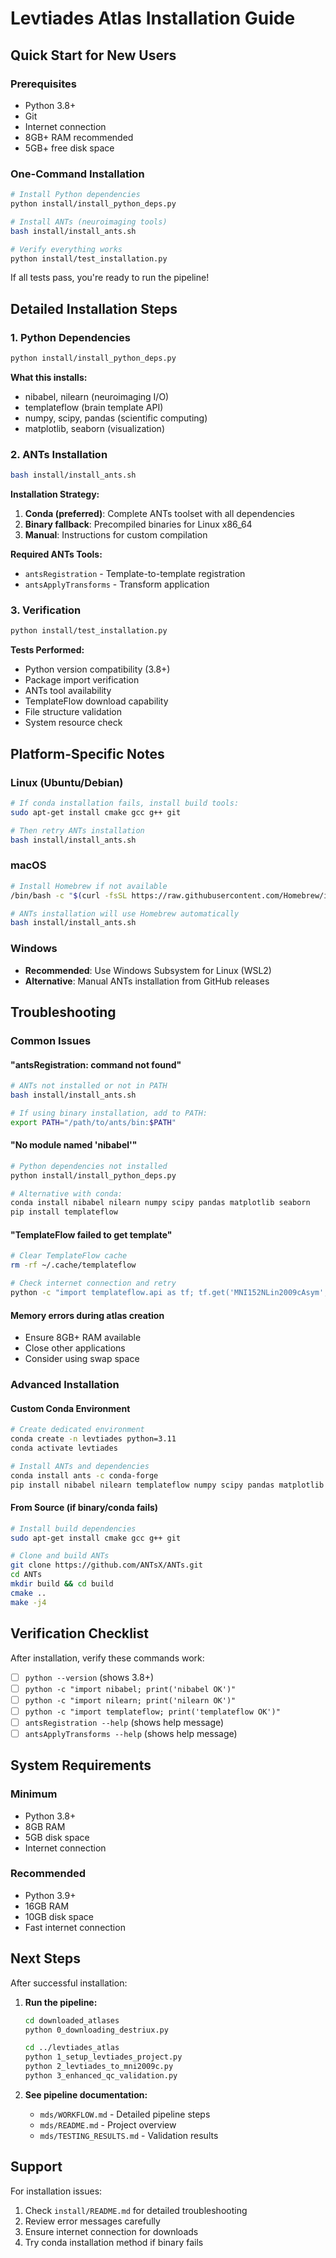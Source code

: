 # Levtiades Atlas Installation Guide

## Quick Start for New Users

### Prerequisites
- Python 3.8+
- Git
- Internet connection
- 8GB+ RAM recommended
- 5GB+ free disk space

### One-Command Installation
```bash
# Install Python dependencies
python install/install_python_deps.py

# Install ANTs (neuroimaging tools)
bash install/install_ants.sh

# Verify everything works
python install/test_installation.py
```

If all tests pass, you're ready to run the pipeline!

## Detailed Installation Steps

### 1. Python Dependencies
```bash
python install/install_python_deps.py
```

**What this installs:**
- nibabel, nilearn (neuroimaging I/O)
- templateflow (brain template API)
- numpy, scipy, pandas (scientific computing)
- matplotlib, seaborn (visualization)

### 2. ANTs Installation
```bash
bash install/install_ants.sh
```

**Installation Strategy:**
1. **Conda (preferred)**: Complete ANTs toolset with all dependencies
2. **Binary fallback**: Precompiled binaries for Linux x86_64
3. **Manual**: Instructions for custom compilation

**Required ANTs Tools:**
- `antsRegistration` - Template-to-template registration
- `antsApplyTransforms` - Transform application

### 3. Verification
```bash
python install/test_installation.py
```

**Tests Performed:**
- Python version compatibility (3.8+)
- Package import verification
- ANTs tool availability
- TemplateFlow download capability
- File structure validation
- System resource check

## Platform-Specific Notes

### Linux (Ubuntu/Debian)
```bash
# If conda installation fails, install build tools:
sudo apt-get install cmake gcc g++ git

# Then retry ANTs installation
bash install/install_ants.sh
```

### macOS
```bash
# Install Homebrew if not available
/bin/bash -c "$(curl -fsSL https://raw.githubusercontent.com/Homebrew/install/HEAD/install.sh)"

# ANTs installation will use Homebrew automatically
bash install/install_ants.sh
```

### Windows
- **Recommended**: Use Windows Subsystem for Linux (WSL2)
- **Alternative**: Manual ANTs installation from GitHub releases

## Troubleshooting

### Common Issues

#### "antsRegistration: command not found"
```bash
# ANTs not installed or not in PATH
bash install/install_ants.sh

# If using binary installation, add to PATH:
export PATH="/path/to/ants/bin:$PATH"
```

#### "No module named 'nibabel'"
```bash
# Python dependencies not installed
python install/install_python_deps.py

# Alternative with conda:
conda install nibabel nilearn numpy scipy pandas matplotlib seaborn
pip install templateflow
```

#### "TemplateFlow failed to get template"
```bash
# Clear TemplateFlow cache
rm -rf ~/.cache/templateflow

# Check internet connection and retry
python -c "import templateflow.api as tf; tf.get('MNI152NLin2009cAsym', suffix='T1w', resolution=2)"
```

#### Memory errors during atlas creation
- Ensure 8GB+ RAM available
- Close other applications
- Consider using swap space

### Advanced Installation

#### Custom Conda Environment
```bash
# Create dedicated environment
conda create -n levtiades python=3.11
conda activate levtiades

# Install ANTs and dependencies
conda install ants -c conda-forge
pip install nibabel nilearn templateflow numpy scipy pandas matplotlib seaborn
```

#### From Source (if binary/conda fails)
```bash
# Install build dependencies
sudo apt-get install cmake gcc g++ git

# Clone and build ANTs
git clone https://github.com/ANTsX/ANTs.git
cd ANTs
mkdir build && cd build
cmake ..
make -j4
```

## Verification Checklist

After installation, verify these commands work:

- [ ] `python --version` (shows 3.8+)
- [ ] `python -c "import nibabel; print('nibabel OK')"`
- [ ] `python -c "import nilearn; print('nilearn OK')"`
- [ ] `python -c "import templateflow; print('templateflow OK')"`
- [ ] `antsRegistration --help` (shows help message)
- [ ] `antsApplyTransforms --help` (shows help message)

## System Requirements

### Minimum
- Python 3.8+
- 8GB RAM
- 5GB disk space
- Internet connection

### Recommended
- Python 3.9+
- 16GB RAM
- 10GB disk space
- Fast internet connection

## Next Steps

After successful installation:

1. **Run the pipeline:**
   ```bash
   cd downloaded_atlases
   python 0_downloading_destriux.py

   cd ../levtiades_atlas
   python 1_setup_levtiades_project.py
   python 2_levtiades_to_mni2009c.py
   python 3_enhanced_qc_validation.py
   ```

2. **See pipeline documentation:**
   - `mds/WORKFLOW.md` - Detailed pipeline steps
   - `mds/README.md` - Project overview
   - `mds/TESTING_RESULTS.md` - Validation results

## Support

For installation issues:
1. Check `install/README.md` for detailed troubleshooting
2. Review error messages carefully
3. Ensure internet connection for downloads
4. Try conda installation method if binary fails